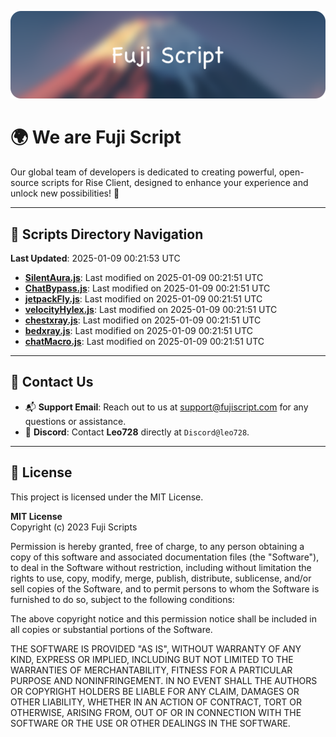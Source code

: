 ![Banner](.github/b.webp)

# 🌍 **We are Fuji Script**

Our global team of developers is dedicated to creating powerful, open-source scripts for Rise Client, designed to enhance your experience and unlock new possibilities! 🌟

---
<!-- SCRIPTS_NAVIGATION_START -->
## 📂 **Scripts Directory Navigation**

**Last Updated**: 2025-01-09 00:21:53 UTC

- **[SilentAura.js](scripts/SilentAura.js)**: Last modified on 2025-01-09 00:21:51 UTC
- **[ChatBypass.js](scripts/ChatBypass.js)**: Last modified on 2025-01-09 00:21:51 UTC
- **[jetpackFly.js](scripts/jetpackFly.js)**: Last modified on 2025-01-09 00:21:51 UTC
- **[velocityHylex.js](scripts/velocityHylex.js)**: Last modified on 2025-01-09 00:21:51 UTC
- **[chestxray.js](scripts/chestxray.js)**: Last modified on 2025-01-09 00:21:51 UTC
- **[bedxray.js](scripts/bedxray.js)**: Last modified on 2025-01-09 00:21:51 UTC
- **[chatMacro.js](scripts/chatMacro.js)**: Last modified on 2025-01-09 00:21:51 UTC

<!-- SCRIPTS_NAVIGATION_END -->

---

## 💬 **Contact Us**  
- 📬 **Support Email**: Reach out to us at [support@fujiscript.com](mailto:support@fujiscript.com) for any questions or assistance.  
- 💬 **Discord**: Contact **Leo728** directly at `Discord@leo728`.

---

## 📜 **License**

This project is licensed under the MIT License.  

**MIT License**  
Copyright (c) 2023 Fuji Scripts  

Permission is hereby granted, free of charge, to any person obtaining a copy of this software and associated documentation files (the "Software"), to deal in the Software without restriction, including without limitation the rights to use, copy, modify, merge, publish, distribute, sublicense, and/or sell copies of the Software, and to permit persons to whom the Software is furnished to do so, subject to the following conditions:  

The above copyright notice and this permission notice shall be included in all copies or substantial portions of the Software.  

THE SOFTWARE IS PROVIDED "AS IS", WITHOUT WARRANTY OF ANY KIND, EXPRESS OR IMPLIED, INCLUDING BUT NOT LIMITED TO THE WARRANTIES OF MERCHANTABILITY, FITNESS FOR A PARTICULAR PURPOSE AND NONINFRINGEMENT. IN NO EVENT SHALL THE AUTHORS OR COPYRIGHT HOLDERS BE LIABLE FOR ANY CLAIM, DAMAGES OR OTHER LIABILITY, WHETHER IN AN ACTION OF CONTRACT, TORT OR OTHERWISE, ARISING FROM, OUT OF OR IN CONNECTION WITH THE SOFTWARE OR THE USE OR OTHER DEALINGS IN THE SOFTWARE.  
